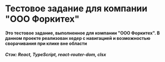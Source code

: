 # Тестовое задание для компании "ООО Форкитех"

#### Это тестовое задание, выполненное для компании "ООО Форкитех". В данном проекте реализован хедер с навигацией и возможностью сворачивания при клике вне области

##### Стэк: React, TypeScript, react-router-dom, clsx
